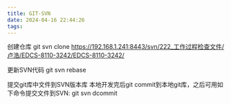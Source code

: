 ```yaml
---
title: GIT-SVN
date: 2024-04-16 22:44:26
tags: 
---
```


创建仓库
git svn clone <https://192.168.1.241:8443/svn/222_工作过程检查文件/卢浩/EDCS-8110-3242/EDCS-8110-3242/>

更新SVN代码
git svn rebase

提交git库中文件到SVN版本库
本地开发完后git commit到本地git库，之后可用如下命令提交文件到SVN:
git svn dcommit
